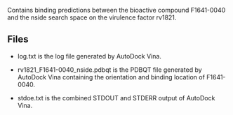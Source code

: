 Contains binding predictions between the bioactive compound F1641-0040 and the nside search space on the virulence factor rv1821.

## Files

- log.txt is the log file generated by AutoDock Vina.

- rv1821_F1641-0040_nside.pdbqt is the PDBQT file generated by AutoDock Vina containing the orientation and binding location of F1641-0040.

- stdoe.txt is the combined STDOUT and STDERR output of AutoDock Vina.

